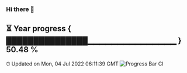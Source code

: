 ### Hi there 👋
⏳ Year progress { ███████████████▁▁▁▁▁▁▁▁▁▁▁▁▁▁▁ } 50.48 %
---
⏰ Updated on Mon, 04 Jul 2022 06:11:39 GMT
![Progress Bar CI](https://github.com/Moyi321/Moyi321/workflows/Progress%20Bar%20CI/badge.svg)

